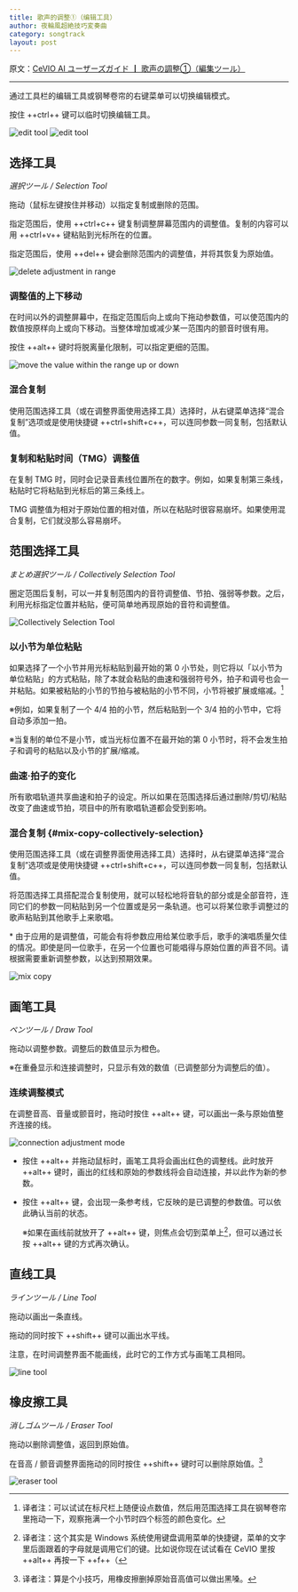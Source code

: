 ```yaml
---
title: 歌声的调整①（编辑工具）
author: 夜輪風超絶技巧変奏曲
category: songtrack
layout: post
---
```

原文：[CeVIO AI ユーザーズガイド ┃ 歌声の調整①（編集ツール）](https://cevio.jp/guide/cevio_ai/songtrack/song_05/)

---

通过工具栏的编辑工具或钢琴卷帘的右键菜单可以切换编辑模式。

按住 ++ctrl++ 键可以临时切换编辑工具。

![edit tool](images/song_05_1.png#only-light)
![edit tool](images/song_05_1_dark.png#only-dark)

## 选择工具

*選択ツール / Selection Tool*

拖动（鼠标左键按住并移动）以指定复制或删除的范围。

指定范围后，使用 ++ctrl+c++ 键复制调整屏幕范围内的调整值。复制的内容可以用 ++ctrl+v++ 键粘贴到光标所在的位置。

指定范围后，使用 ++del++ 键会删除范围内的调整值，并将其恢复为原始值。

![delete adjustment in range](images/song_05_2.png)

### 调整值的上下移动

在时间以外的调整屏幕中，在指定范围后向上或向下拖动参数值，可以使范围内的数值按原样向上或向下移动。当整体增加或减少某一范围内的颤音时很有用。

按住 ++alt++ 键时将脱离量化限制，可以指定更细的范围。

![move the value within the range up or down](images/song_05_3.png)

### 混合复制

使用范围选择工具（或在调整界面使用选择工具）选择时，从右键菜单选择“混合复制”选项或是使用快捷键 ++ctrl+shift+c++，可以连同参数一同复制，包括默认值。

### 复制和粘贴时间（TMG）调整值

在复制 TMG 时，同时会记录音素线位置所在的数字。例如，如果复制第三条线，粘贴时它将粘贴到光标后的第三条线上。

TMG 调整值为相对于原始位置的相对值，所以在粘贴时很容易崩坏。如果使用混合复制，它们就没那么容易崩坏。

## 范围选择工具

*まとめ選択ツール / Collectively Selection Tool*

圈定范围后复制，可以一并复制范围内的音符调整值、节拍、强弱等参数。之后，利用光标指定位置并粘贴，便可简单地再现原始的音符和调整值。

![Collectively Selection Tool](images/song_05_4.png)

### 以小节为单位粘贴

如果选择了一个小节并用光标粘贴到最开始的第 0 小节处，则它将以「以小节为单位粘贴」的方式粘贴，除了本就会粘贴的曲速和强弱符号外，拍子和调号也会一并粘贴。如果被粘贴的小节的节拍与被粘贴的小节不同，小节将被扩展或缩减。[^1]

※例如，如果复制了一个 4/4 拍的小节，然后粘贴到一个 3/4 拍的小节中，它将自动多添加一拍。

※当复制的单位不是小节，或当光标位置不在最开始的第 0 小节时，将不会发生拍子和调号的粘贴以及小节的扩展/缩减。

### 曲速·拍子的变化

所有歌唱轨道共享曲速和拍子的设定。所以如果在范围选择后通过删除/剪切/粘贴改变了曲速或节拍，项目中的所有歌唱轨道都会受到影响。

### 混合复制 {#mix-copy-collectively-selection}

使用范围选择工具（或在调整界面使用选择工具）选择时，从右键菜单选择“混合复制”选项或是使用快捷键 ++ctrl+shift+c++，可以连同参数一同复制，包括默认值。

将范围选择工具搭配混合复制使用，就可以轻松地将音轨的部分或是全部音符，连同它们的参数一同粘贴到另一个位置或是另一条轨道。也可以将某位歌手调整过的歌声粘贴到其他歌手上来歌唱。

\* 由于应用的是调整值，可能会有将参数应用给某位歌手后，歌手的演唱质量欠佳的情况。即使是同一位歌手，在另一个位置也可能唱得与原始位置的声音不同。请根据需要重新调整参数，以达到预期效果。

![mix copy](images/song_02_V8.4.5_mixcopy.png)

## 画笔工具

*ペンツール / Draw Tool*

拖动以调整参数。调整后的数值显示为橙色。

※在重叠显示和连接调整时，只显示有效的数值（已调整部分为调整后的值）。

### 连续调整模式

在调整音高、音量或颤音时，拖动时按住 ++alt++ 键，可以画出一条与原始值整齐连接的线。

![connection adjustment mode](images/song_05_5.png)

* 按住 ++alt++ 并拖动鼠标时，画笔工具将会画出红色的调整线。此时放开 ++alt++ 键时，画出的红线和原始的参数线将会自动连接，并以此作为新的参数。
* 按住 ++alt++ 键，会出现一条参考线，它反映的是已调整的参数值。可以依此确认当前的状态。
    
    ※如果在画线前就放开了 ++alt++ 键，则焦点会切到菜单上[^2]，但可以通过长按 ++alt++ 键的方式再次确认。

## 直线工具

*ラインツール / Line Tool*

拖动以画出一条直线。

拖动的同时按下 ++shift++ 键可以画出水平线。

注意，在时间调整界面不能画线，此时它的工作方式与画笔工具相同。

![line tool](images/song_05_6.png)

## 橡皮擦工具

*消しゴムツール / Eraser Tool*

拖动以删除调整值，返回到原始值。

在音高 / 颤音调整界面拖动的同时按住 ++shift++ 键时可以删除原始值。[^3]

![eraser tool](images/song_05_7.png)

[^1]:译者注：可以试试在标尺栏上随便设点数值，然后用范围选择工具在钢琴卷帘里拖动一下，观察拖满一个小节时四个标签的颜色变化。
[^2]:译者注：这个其实是 Windows 系统使用键盘调用菜单的快捷键，菜单的文字里后面跟着的字母就是调用它们的键。比如说你现在试试看在 CeVIO 里按 ++alt++ 再按一下 ++f++（
[^3]:译者注：算是个小技巧，用橡皮擦删掉原始音高值可以做出黑嗓。
